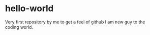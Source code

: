 # hello-world
Very first repository by me to get a feel of github
I am new guy to the coding world.
